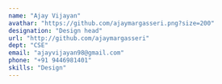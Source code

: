 ```yaml
---
name: "Ajay Vijayan"
avathar: "https://github.com/ajaymargasseri.png?size=200"
designation: "Design head"
url: "http://github.com/ajaymargasseri"
dept: "CSE"
email: "ajayvijayan98@gmail.com"
phone: "+91 9446981401"
skills: "Design"
---
```

